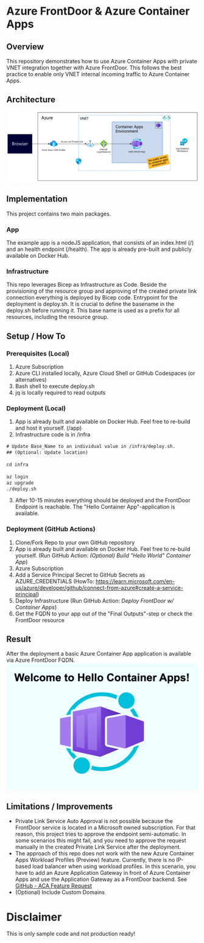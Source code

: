 # Azure FrontDoor & Azure Container Apps

## Overview
This repository demonstrates how to use Azure Container Apps with private VNET integration together with Azure FrontDoor. This follows the best practice to enable only VNET internal incoming traffic to Azure Container Apps.

## Architecture
![Architecture](./assets/architecture.png "Azure Architecture")

## Implementation
This project contains two main packages.

### App
The example app is a nodeJS application, that consists of an index.html (/) and an health endpoint (/health). The app is already pre-built and publicly available on Docker Hub.

### Infrastructure
This repo leverages Bicep as Infrastructure as Code. Beside the provisioning of the resource group and approving of the created private link connection everything is deployed by Bicep code.
Entrypoint for the deployment is deploy.sh. It is crucial to define the basename in the deploy.sh before running it. This base name is used as a prefix for all resources, including the resource group.

## Setup / How To
### Prerequisites (Local)
1. Azure Subscription
2. Azure CLI installed locally, Azure Cloud Shell or GitHub Codespaces (or alternatives)
3. Bash shell to execute deploy.sh
4. jq is locally required to read outputs

### Deployment (Local)
1. App is already built and available on Docker Hub. Feel free to re-build and host it yourself. (/app)
2. Infrastructure code is in /infra

```
# Update Base_Name to an individual value in /infra/deploy.sh. 
## (Optional: Update location)

cd infra

az login
az upgrade 
./deploy.sh
```
3. After 10-15 minutes everything should be deployed and the FrontDoor Endpoint is reachable. The "Hello Container App"-application is available.

### Deployment (GitHub Actions)
1. Clone/Fork Repo to your own GitHub repository
2. App is already built and available on Docker Hub. Feel free to re-build yourself. (Run GitHub Action: *(Optional) Build "Hello World" Container App*)
3. Azure Subscription
4. Add a Service Principal Secret to GitHub Secrets as AZURE_CREDENTIALS (HowTo: https://learn.microsoft.com/en-us/azure/developer/github/connect-from-azure#create-a-service-principal)
5. Deploy Infrastructure (Run GitHub Action: *Deploy FrontDoor w/ Container Apps*)
6. Get the FQDN to your app out of the "Final Outputs"-step or check the FrontDoor resource

## Result
After the deployment a basic Azure Container App application is available via Azure FrontDoor FQDN.
![Website in Browser](./assets/result.png "Hello Container Apps")

## Limitations / Improvements
- Private Link Service Auto Approval is not possible because the FrontDoor service is located in a Microsoft owned subscription. For that reason, this project tries to approve the endpoint semi-automatic. In some scenarios this might fail, and you need to approve the request manually in the created Private Link Service after the deployment.
- The approach of this repo does not work with the new Azure Container Apps Workload Profiles (Preview) feature. Currently, there is no IP-based load balancer when using workload profiles. In this scenario, you have to add an Azure Application Gateway in front of Azure Container Apps and use the Application Gateway as a FrontDoor backend. See [GitHub - ACA Feature Request](https://github.com/microsoft/azure-container-apps/issues/402#issuecomment-1599437712)
- (Optional) Include Custom Domains

# Disclaimer
This is only sample code and not production ready!